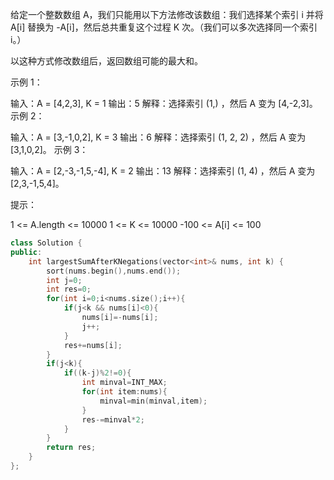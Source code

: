 给定一个整数数组 A，我们只能用以下方法修改该数组：我们选择某个索引 i 并将 A[i] 替换为 -A[i]，然后总共重复这个过程 K 次。（我们可以多次选择同一个索引 i。）

以这种方式修改数组后，返回数组可能的最大和。

 

示例 1：

输入：A = [4,2,3], K = 1
输出：5
解释：选择索引 (1,) ，然后 A 变为 [4,-2,3]。
示例 2：

输入：A = [3,-1,0,2], K = 3
输出：6
解释：选择索引 (1, 2, 2) ，然后 A 变为 [3,1,0,2]。
示例 3：

输入：A = [2,-3,-1,5,-4], K = 2
输出：13
解释：选择索引 (1, 4) ，然后 A 变为 [2,3,-1,5,4]。


提示：

1 <= A.length <= 10000
1 <= K <= 10000
-100 <= A[i] <= 100

```cpp
class Solution {
public:
    int largestSumAfterKNegations(vector<int>& nums, int k) {
        sort(nums.begin(),nums.end());
        int j=0;
        int res=0;
        for(int i=0;i<nums.size();i++){
            if(j<k && nums[i]<0){
                nums[i]=-nums[i];
                j++;
            }
            res+=nums[i];
        }
        if(j<k){
            if((k-j)%2!=0){
                int minval=INT_MAX;
                for(int item:nums){
                    minval=min(minval,item);
                }
                res-=minval*2;
            }
        }
        return res;
    }
};
```


